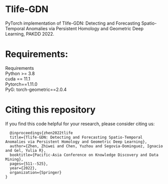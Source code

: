 # Tlife-GDN

PyTorch implementation of Tlife-GDN: Detecting and Forecasting Spatio-Temporal Anomalies via Persistent Homology and Geometric Deep Learning, PAKDD 2022.

# Requirements:
Requirements \
Python >= 3.8 \
cuda == 11.1 \
Pytorch==1.11.0 \
PyG: torch-geometric==2.0.4

# Citing this repository
If you find this code helpful for your research, please consider citing us:

```
  @inproceedings{zhen2022tlife 
  title={Tlife-GDN: Detecting and Forecasting Spatio-Temporal Anomalies via Persistent Homology and Geometric Deep Learning}, 
  author={Zhen, Zhiwei and Chen, Yuzhou and Segovia-Dominguez, Ignacio and Gel, Yulia R}, 
  booktitle={Pacific-Asia Conference on Knowledge Discovery and Data Mining}, 
  pages={511--525}, 
  year={2022}, 
  organization={Springer} 
}
```

